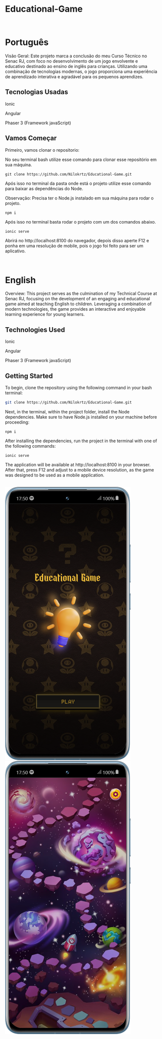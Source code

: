 # Educational-Game
<br>

# Português

Visão Geral:
Este projeto marca a conclusão do meu Curso Técnico no Senac RJ, com foco no desenvolvimento de um jogo envolvente e educativo destinado ao ensino de inglês para crianças. Utilizando uma combinação de tecnologias modernas, o jogo proporciona uma experiência de aprendizado interativa e agradável para os pequenos aprendizes.  

<h2>Tecnologias Usadas</h2>
<p>Ionic</p>
<p>Angular</p>
<p>Phaser 3 (Framework javaScript)</p>

## Vamos Começar

Primeiro, vamos clonar o repositorio:

No seu terminal bash utilize esse comando para clonar esse repositório em sua máquina.

```
git clone https://github.com/Nilokrtz/Educational-Game.git
```

Após isso no terminal da pasta onde está o projeto utilize esse comando para baixar as dependências do Node.
<p>Observação:  Precisa ter o Node.js instalado em sua máquina para rodar o projeto.</p>

```
npm i
```

Após isso no terminal basta rodar o projeto com um dos comandos abaixo.

```
ionic serve
```

Abrirá no http://localhost:8100 do navegador, depois disso aperte F12 e ponha em uma resolução de mobile, pois o jogo foi feito para ser um aplicativo.

<br>

# English

Overview:
This project serves as the culmination of my Technical Course at Senac RJ, focusing on the development of an engaging and educational game aimed at teaching English to children. Leveraging a combination of modern technologies, the game provides an interactive and enjoyable learning experience for young learners.

<h2>Technologies Used</h2>
<p>Ionic</p>
<p>Angular</p>
<p>Phaser 3 (Framework javaScript)</p>

## Getting Started

To begin, clone the repository using the following command in your bash terminal:

```bash
git clone https://github.com/Nilokrtz/Educational-Game.git
```

Next, in the terminal, within the project folder, install the Node dependencies. Make sure to have Node.js installed on your machine before proceeding:

```
npm i
```
After installing the dependencies, run the project in the terminal with one of the following commands:
```
ionic serve
```

The application will be available at http://localhost:8100 in your browser. After that, press F12 and adjust to a mobile device resolution, as the game was designed to be used as a mobile application.
<br>
<br>
<div text-align:center>
<img src="src/assets/fotosGame/home.png">
<img src="src/assets/fotosGame/worlds.png">
</div>
